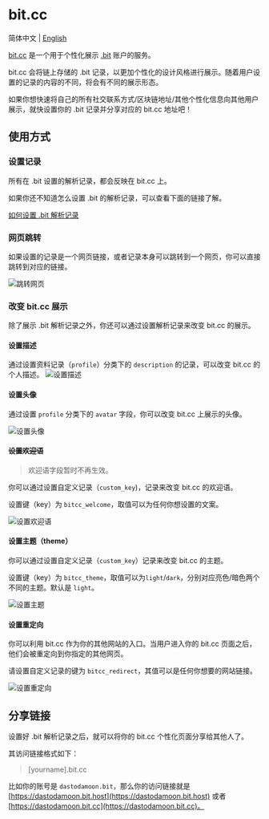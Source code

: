 # bit.cc

简体中文 | [English](./README.md)

[bit.cc](https://bit.cc) 是一个用于个性化展示 [.bit](https://did.id) 账户的服务。

bit.cc 会将链上存储的 .bit 记录，以更加个性化的设计风格进行展示。随着用户设置的记录的内容的不同，将会有不同的展示形态。

如果你想快速将自己的所有社交联系方式/区块链地址/其他个性化信息向其他用户展示，就快设置你的 .bit 记录并分享对应的 bit.cc 地址吧！

## 使用方式

### 设置记录
所有在 .bit 设置的解析记录，都会反映在 bit.cc 上。

如果你还不知道怎么设置 .bit 的解析记录，可以查看下面的链接了解。

[如何设置 .bit 解析记录](https://talk.did.id/t/imtoken-bit/404)

### 网页跳转
如果设置的记录是一个网页链接，或者记录本身可以跳转到一个网页，你可以直接跳转到对应的链接。

![跳转网页](./docs/visit.png)

### 改变 bit.cc 展示
除了展示 .bit 解析记录之外，你还可以通过设置解析记录来改变 bit.cc 的展示。

#### 设置描述
通过设置资料记录（`profile`）分类下的 `description` 的记录，可以改变 bit.cc 的个人描述。
![设置描述](./docs/set_description.png)

#### 设置头像
通过设置 `profile` 分类下的 `avatar` 字段，你可以改变 bit.cc 上展示的头像。

![设置头像](./docs/set_avatar.png)

#### ~~设置欢迎语~~
> 欢迎语字段暂时不再生效。

你可以通过设置自定义记录（`custom_key`)，记录来改变 bit.cc 的欢迎语。

设置键（key）为 `bitcc_welcome`，取值可以为任何你想设置的文案。

![设置欢迎语](./docs/set_welcome.png)

#### 设置主题（theme）
你可以通过设置自定义记录（`custom_key`）记录来改变 bit.cc 的主题。

设置键（key）为 `bitcc_theme`，取值可以为`light`/`dark`，分别对应亮色/暗色两个不同的主题。默认是 `light`。

![设置主题](./docs/theme_dark.png)

#### 设置重定向
你可以利用 bit.cc 作为你的其他网站的入口。当用户进入你的 bit.cc 页面之后，他们会被重定向到你指定的其他网页。

请设置自定义记录的键为 `bitcc_redirect`，其值可以是任何你想要的网站链接。

![设置重定向](./docs/set_redirect.png)

## 分享链接
设置好 .bit 解析记录之后，就可以将你的 bit.cc 个性化页面分享给其他人了。

其访问链接格式如下：

> [yourname].bit.cc

比如你的账号是 `dastodamoon.bit`，那么你的访问链接就是 [https://dastodamoon.bit.host](https://dastodamoon.bit.host) 或者 [https://dastodamoon.bit.cc](https://dastodamoon.bit.cc)。

